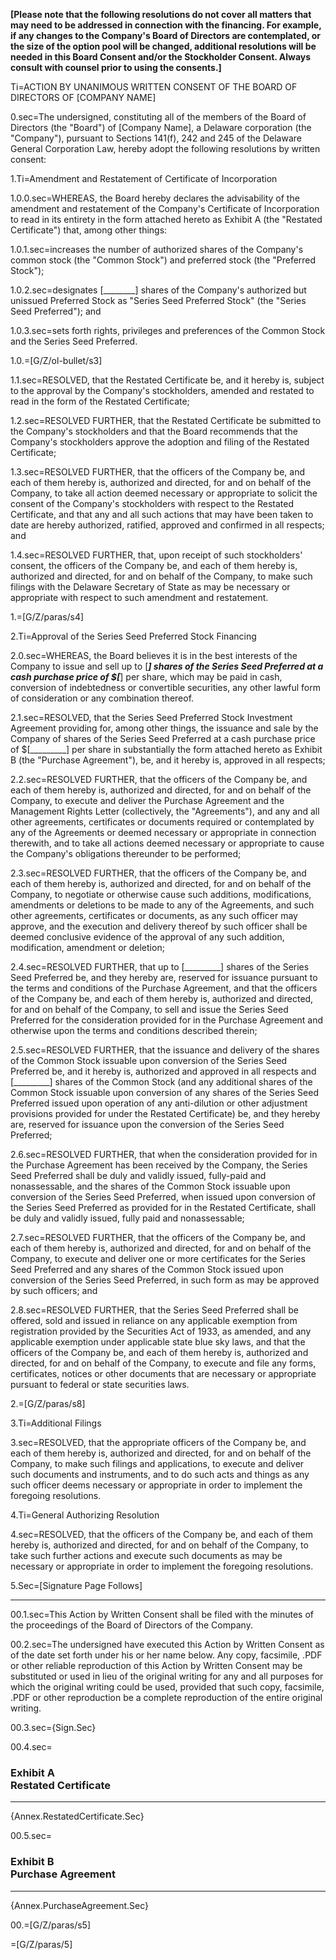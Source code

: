 **[Please note that the following resolutions do not cover all matters that may need to be addressed in connection with the financing. For example, if any changes to the Company's Board of Directors are contemplated, or the size of the option pool will be changed, additional resolutions will be needed in this Board Consent and/or the Stockholder Consent. Always consult with counsel prior to using the consents.]**

Ti=ACTION BY UNANIMOUS WRITTEN CONSENT OF THE BOARD OF DIRECTORS OF [COMPANY NAME]

0.sec=The undersigned, constituting all of the members of the Board of Directors (the "Board") of [Company Name], a Delaware corporation (the "Company"), pursuant to Sections 141(f), 242 and 245 of the Delaware General Corporation Law, hereby adopt the following resolutions by written consent:

1.Ti=Amendment and Restatement of Certificate of Incorporation

1.0.0.sec=WHEREAS, the Board hereby declares the advisability of the amendment and restatement of the Company's Certificate of Incorporation to read in its entirety in the form attached hereto as Exhibit A (the "Restated Certificate") that, among other things:

1.0.1.sec=increases the number of authorized shares of the Company's common stock (the "Common Stock") and preferred stock (the "Preferred Stock");

1.0.2.sec=designates [________] shares of the Company's authorized but unissued Preferred Stock as "Series Seed Preferred Stock" (the "Series Seed Preferred"); and 

1.0.3.sec=sets forth rights, privileges and preferences of the Common Stock and the Series Seed Preferred.

1.0.=[G/Z/ol-bullet/s3]

1.1.sec=RESOLVED, that the Restated Certificate be, and it hereby is, subject to the approval by the Company's stockholders, amended and restated to read in the form of the Restated Certificate;

1.2.sec=RESOLVED FURTHER, that the Restated Certificate be submitted to the Company's stockholders and that the Board recommends that the Company's stockholders approve the adoption and filing of the Restated Certificate;

1.3.sec=RESOLVED FURTHER, that the officers of the Company be, and each of them hereby is, authorized and directed, for and on behalf of the Company, to take all action deemed necessary or appropriate to solicit the consent of the Company's stockholders with respect to the Restated Certificate, and that any and all such actions that may have been taken to date are hereby authorized, ratified, approved and confirmed in all respects; and

1.4.sec=RESOLVED FURTHER, that, upon receipt of such stockholders' consent, the officers of the Company be, and each of them hereby is, authorized and directed, for and on behalf of the Company, to make such filings with the Delaware Secretary of State as may be necessary or appropriate with respect to such amendment and restatement.

1.=[G/Z/paras/s4]

2.Ti=Approval of the Series Seed Preferred Stock Financing

2.0.sec=WHEREAS, the Board believes it is in the best interests of the Company to issue and sell up to [_________] shares of the Series Seed Preferred at a cash purchase price of $[_________] per share, which may be paid in cash, conversion of indebtedness or convertible securities, any other lawful form of consideration or any combination thereof.

2.1.sec=RESOLVED, that the Series Seed Preferred Stock Investment Agreement providing for, among other things, the issuance and sale by the Company of shares of the Series Seed Preferred at a cash purchase price of $[_________] per share in substantially the form attached hereto as Exhibit B (the "Purchase Agreement"), be, and it hereby is, approved in all respects;

2.2.sec=RESOLVED FURTHER, that the officers of the Company be, and each of them hereby is, authorized and directed, for and on behalf of the Company, to execute and deliver the Purchase Agreement and the Management Rights Letter (collectively, the "Agreements"), and any and all other agreements, certificates or documents required or contemplated by any of the Agreements or deemed necessary or appropriate in connection therewith, and to take all actions deemed necessary or appropriate to cause the Company's obligations thereunder to be performed;

2.3.sec=RESOLVED FURTHER, that the officers of the Company be, and each of them hereby is, authorized and directed, for and on behalf of the Company, to negotiate or otherwise cause such additions, modifications, amendments or deletions to be made to any of the Agreements, and such other agreements, certificates or documents, as any such officer may approve, and the execution and delivery thereof by such officer shall be deemed conclusive evidence of the approval of any such addition, modification, amendment or
deletion;

2.4.sec=RESOLVED FURTHER, that up to [_________] shares of the Series Seed Preferred be, and they hereby are, reserved for issuance pursuant to the terms and conditions of the Purchase Agreement, and that the officers of the Company be, and each of them hereby is, authorized and directed, for and on behalf of the Company, to sell and issue the Series Seed Preferred for the consideration provided for in the Purchase Agreement and otherwise upon the terms and conditions described therein;

2.5.sec=RESOLVED FURTHER, that the issuance and delivery of the shares of the Common Stock issuable upon conversion of the Series Seed Preferred be, and it hereby is, authorized and approved in all respects and [_________] shares of the Common Stock (and any additional shares of the Common Stock issuable upon conversion of any shares of the Series Seed Preferred issued upon operation of any anti-dilution or other adjustment provisions provided for under the Restated Certificate) be, and they hereby are, reserved for issuance upon the conversion of the Series Seed Preferred;

2.6.sec=RESOLVED FURTHER, that when the consideration provided for in the Purchase Agreement has been received by the Company, the Series Seed Preferred shall be duly and validly issued, fully-paid and nonassessable, and the shares of the Common Stock issuable upon conversion of the Series Seed Preferred, when issued upon conversion of the Series Seed Preferred as provided for in the Restated Certificate, shall be duly and validly issued, fully paid and nonassessable;

2.7.sec=RESOLVED FURTHER, that the officers of the Company be, and each of them hereby is, authorized and directed, for and on behalf of the Company, to execute and deliver one or more certificates for the Series Seed Preferred and any shares of the Common Stock issued upon conversion of the Series Seed Preferred, in such form as may be approved by such officers; and

2.8.sec=RESOLVED FURTHER, that the Series Seed Preferred shall be offered, sold and issued in reliance on any applicable exemption from registration provided by the Securities Act of 1933, as amended, and any applicable exemption under applicable state blue sky laws, and that the officers of the Company be, and each of them hereby is, authorized and directed, for and on behalf of the Company, to execute and file any forms, certificates, notices or other documents that are necessary or appropriate pursuant to federal or state securities laws.

2.=[G/Z/paras/s8]

3.Ti=Additional Filings

3.sec=RESOLVED, that the appropriate officers of the Company be, and each of them hereby is, authorized and directed, for and on behalf of the Company, to make such filings and applications, to execute and deliver such documents and instruments, and to do such acts and things as any such officer deems necessary or appropriate in order to implement the foregoing resolutions.

4.Ti=General Authorizing Resolution

4.sec=RESOLVED, that the officers of the Company be, and each of them hereby is, authorized and directed, for and on behalf of the Company, to take such further actions and execute such documents as may be necessary or appropriate in order to implement the foregoing resolutions.

5.Sec=[Signature Page Follows]

***

00.1.sec=This Action by Written Consent shall be filed with the minutes of the proceedings of the Board of Directors of the Company.

00.2.sec=The undersigned have executed this Action by Written Consent as of the date set forth under his or her name below. Any copy, facsimile, .PDF or other reliable reproduction of this Action by Written Consent may be substituted or used in lieu of the original writing for any and all purposes for which the original writing could be used, provided that such copy, facsimile, .PDF or other reproduction be a complete reproduction of the entire original writing.

00.3.sec={Sign.Sec}

00.4.sec=<h3>Exhibit A <br>Restated Certificate</h3><hr>{Annex.RestatedCertificate.Sec}

00.5.sec=<h3>Exhibit B<br>Purchase Agreement</h3><hr>{Annex.PurchaseAgreement.Sec}

00.=[G/Z/paras/s5]

=[G/Z/paras/5]